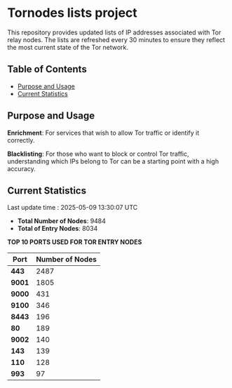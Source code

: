 # Tornodes lists project

This repository provides updated lists of IP addresses associated with Tor relay nodes. The lists are refreshed every 30 minutes to ensure they reflect the most current state of the Tor network.

## Table of Contents

- [Purpose and Usage](#purpose-and-usage)
- [Current Statistics](#current-statistics)


## Purpose and Usage

**Enrichment**: For services that wish to allow Tor traffic or identify it correctly.

**Blacklisting**: For those who want to block or control Tor traffic, understanding which IPs belong to Tor can be a starting point with a high accuracy.

## Current Statistics

Last update time : 2025-05-09 13:30:07 UTC

- **Total Number of Nodes**: 9484
- **Total of Entry Nodes**: 8034

**TOP 10 PORTS USED FOR TOR ENTRY NODES**

| **Port** | **Number of Nodes** |
|------|-----------------|
| **443**   | 2487  |
| **9001**   | 1805  |
| **9000**   | 431  |
| **9100**   | 346  |
| **8443**   | 196  |
| **80**   | 189  |
| **9002**   | 140  |
| **143**   | 139  |
| **110**   | 128  |
| **993**   | 97  |

